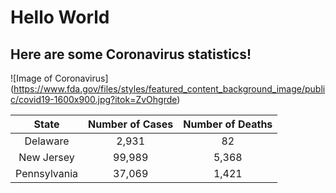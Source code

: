 # Hello World

## Here are some Coronavirus statistics!

![Image of Coronavirus]
(https://www.fda.gov/files/styles/featured_content_background_image/public/covid19-1600x900.jpg?itok=ZvOhgrde)

| State       | Number of Cases  | Number of Deaths  |
| :---------: |:---------------: | :----------------:|
| Delaware    | 2,931            | 82                |
| New Jersey  | 99,989           | 5,368             |
| Pennsylvania| 37,069           | 1,421             |
